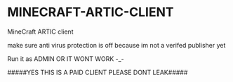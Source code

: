 # MINECRAFT-ARTIC-CLIENT
MineCraft ARTIC client


make sure anti virus protection is off because im not a verifed publisher yet


Run it as ADMIN OR IT WONT WORK -_-



#####YES THIS IS A PAID CLIENT PLEASE DONT LEAK#####
